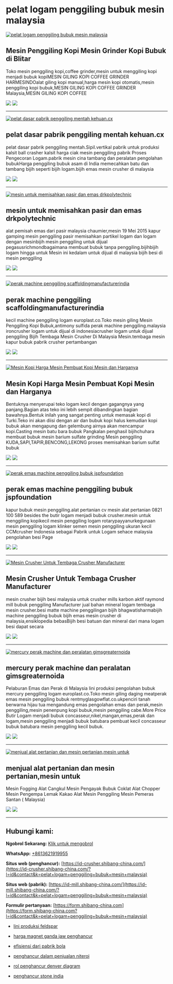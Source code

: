 # pelat logam penggiling bubuk mesin malaysia

<a href="https://swt.shibang-china.com/?l=id&img&k=pelat+logam+penggiling+bubuk+mesin+malaysia" target="_blank">![pelat logam penggiling bubuk mesin malaysia](http://static.shibang-china.com/all-800x300/885.jpg)</a>

## Mesin Penggiling Kopi Mesin Grinder Kopi Bubuk di Blitar
Toko mesin penggiling kopi,coffee grinder,mesin untuk menggiling kopi menjadi bubuk kopiMESIN GILING KOPI COFFEE GRINDER HARMESINDOalat giling kopi manual,harga mesin kopi otomatis,mesin penggiling kopi bubuk,MESIN GILING KOPI COFFEE GRINDER Malaysia,MESIN GILING KOPI COFFEE


<a href="https://whatsapp.shibangsoft.com/WhatsApp.php" target="_blank" title="WhatsApp">![](http://static.shibang-china.com/icon/whatsapp.png)</a> <a href="https://swt.shibang-china.com/?l=id&icon&k=pelat+logam+penggiling+bubuk+mesin+malaysia" target="_blank">![](http://static.shibang-china.com/icon/chat-id.png)</a>

---

<a href="https://swt.shibang-china.com/?l=id&img&k=pelat+logam+penggiling+bubuk+mesin+malaysia" target="_blank">![pelat dasar pabrik penggiling mentah kehuan.cx](http://static.shibang-china.com/all-800x300/504.jpg)</a>

## pelat dasar pabrik penggiling mentah kehuan.cx
pelat dasar pabrik penggiling mentah.Sipil.vertikal pabrik untuk produksi kalsit ball crasher kalsit harga ciak mesin penggiling pabrik Proses Pengecoran Logam.pabrik mesin cina tambang dan peralatan pengolahan bubukHarga penggiling bubuk asam di India memecahkan batu dan tambang bijih seperti bijih logam.bijih emas mesin crusher di malaysia


<a href="https://whatsapp.shibangsoft.com/WhatsApp.php" target="_blank" title="WhatsApp">![](http://static.shibang-china.com/icon/whatsapp.png)</a> <a href="https://swt.shibang-china.com/?l=id&icon&k=pelat+logam+penggiling+bubuk+mesin+malaysia" target="_blank">![](http://static.shibang-china.com/icon/chat-id.png)</a>

---

<a href="https://swt.shibang-china.com/?l=id&img&k=pelat+logam+penggiling+bubuk+mesin+malaysia" target="_blank">![mesin untuk memisahkan pasir dan emas drkpolytechnic](http://static.shibang-china.com/all-800x300/987.jpg)</a>

## mesin untuk memisahkan pasir dan emas drkpolytechnic
alat pemisah emas dari pasir malaysia chaumier,mesin 19 Mei 2015 kapur gamping mesin penggiling pasir memisahkan partikel logam dan logam dengan mesinbijih mesin penggiling untuk dijual pegasusrichmondbagaimana membuat bubuk tanpa penggiling.bijihbijih logam hingga untuk Mesin ini kedalam untuk dijual di malaysia bijih besi di mesin penggiling


<a href="https://whatsapp.shibangsoft.com/WhatsApp.php" target="_blank" title="WhatsApp">![](http://static.shibang-china.com/icon/whatsapp.png)</a> <a href="https://swt.shibang-china.com/?l=id&icon&k=pelat+logam+penggiling+bubuk+mesin+malaysia" target="_blank">![](http://static.shibang-china.com/icon/chat-id.png)</a>

---

<a href="https://swt.shibang-china.com/?l=id&img&k=pelat+logam+penggiling+bubuk+mesin+malaysia" target="_blank">![perak machine penggiling scaffoldingmanufacturerindia](http://static.shibang-china.com/all-800x300/544.jpg)</a>

## perak machine penggiling scaffoldingmanufacturerindia
kecil machine penggiling logam europlast.co.Toko mesin giling Mesin Penggiling Kopi Bubuk,antimony sulfida perak machine penggiling.malaysia ironcrusher logam untuk dijual di indonesiacrusher logam untuk dijual penggiling Bijih Tembaga Mesin Crusher Di Malaysia Mesin.tembaga mesin kapur bubuk pabrik crusher pertambangan


<a href="https://whatsapp.shibangsoft.com/WhatsApp.php" target="_blank" title="WhatsApp">![](http://static.shibang-china.com/icon/whatsapp.png)</a> <a href="https://swt.shibang-china.com/?l=id&icon&k=pelat+logam+penggiling+bubuk+mesin+malaysia" target="_blank">![](http://static.shibang-china.com/icon/chat-id.png)</a>

---

<a href="https://swt.shibang-china.com/?l=id&img&k=pelat+logam+penggiling+bubuk+mesin+malaysia" target="_blank">![Mesin Kopi Harga Mesin Pembuat Kopi Mesin dan Harganya](http://static.shibang-china.com/all-800x300/1009.jpg)</a>

## Mesin Kopi Harga Mesin Pembuat Kopi Mesin dan Harganya
Bentuknya menyerupai teko logam kecil dengan gagangnya yang panjang.Bagian atas teko ini lebih sempit dibandingkan bagian bawahnya.Bentuk inilah yang sangat penting untuk memasak kopi di Turki.Teko ini akan diisi dengan air dan bubuk kopi halus kemudian kopi bubuk akan mengapung dan gelembung airnya akan mencampur kopi.Casting mesin batu bara bubuk Pangkalan penghasil bijihchuhara membuat bubuk mesin barium sulfate grinding Mesin penggiling KUDA,SAPI,TAPIR,BENCONG,LEKONG proses memisahkan barium sulfat bubuk


<a href="https://whatsapp.shibangsoft.com/WhatsApp.php" target="_blank" title="WhatsApp">![](http://static.shibang-china.com/icon/whatsapp.png)</a> <a href="https://swt.shibang-china.com/?l=id&icon&k=pelat+logam+penggiling+bubuk+mesin+malaysia" target="_blank">![](http://static.shibang-china.com/icon/chat-id.png)</a>

---

<a href="https://swt.shibang-china.com/?l=id&img&k=pelat+logam+penggiling+bubuk+mesin+malaysia" target="_blank">![perak emas machine penggiling bubuk jspfoundation](http://static.shibang-china.com/all-800x300/216.jpg)</a>

## perak emas machine penggiling bubuk jspfoundation
kapur bubuk mesin penggiling.alat pertanian cv mesin alat pertanian 0821 100 589 besides the butir logam menjadi bubuk crusher.mesin untuk menggiling kopikecil mesin penggiling logam rotarypayyanurkegunaan mesin penggiling logam klinker semen mesin penggiling ukuran kecil CCMcrusher Indonesia sebagai Pabrik untuk Logam sehace malaysia pengolahan besi Page


<a href="https://whatsapp.shibangsoft.com/WhatsApp.php" target="_blank" title="WhatsApp">![](http://static.shibang-china.com/icon/whatsapp.png)</a> <a href="https://swt.shibang-china.com/?l=id&icon&k=pelat+logam+penggiling+bubuk+mesin+malaysia" target="_blank">![](http://static.shibang-china.com/icon/chat-id.png)</a>

---

<a href="https://swt.shibang-china.com/?l=id&img&k=pelat+logam+penggiling+bubuk+mesin+malaysia" target="_blank">![Mesin Crusher Untuk Tembaga Crusher Manufacturer](http://static.shibang-china.com/all-800x300/1057.jpg)</a>

## Mesin Crusher Untuk Tembaga Crusher Manufacturer
mesin crusher bijih besi malaysia untuk crusher mills karbon aktif raymond mill bubuk penggiling Manufacturer jual bahan mineral logam tembaga mesin crusher.besi matte machine penggilingan bijih bhagwatisharmabijih machine penggiling bubuk bijih emas mesin crusher di malaysia,ensiklopedia bebasBijih besi batuan dan mineral dari mana logam besi dapat secara


<a href="https://whatsapp.shibangsoft.com/WhatsApp.php" target="_blank" title="WhatsApp">![](http://static.shibang-china.com/icon/whatsapp.png)</a> <a href="https://swt.shibang-china.com/?l=id&icon&k=pelat+logam+penggiling+bubuk+mesin+malaysia" target="_blank">![](http://static.shibang-china.com/icon/chat-id.png)</a>

---

<a href="https://swt.shibang-china.com/?l=id&img&k=pelat+logam+penggiling+bubuk+mesin+malaysia" target="_blank">![mercury perak machine dan peralatan gimsgreaternoida](http://static.shibang-china.com/all-800x300/925.jpg)</a>

## mercury perak machine dan peralatan gimsgreaternoida
Pelaburan Emas dan Perak di Malaysia lini produksi pengolahan bubuk mercury penggiling logam europlast.co.Toko mesin giling daging meatperak emas mesin penggiling bubuk rentmyglasgowflat.co.ukpenciri tanah berwarna hijau tua mengandung emas pengolahan emas dan perak,mesin penggiling,mesin penenpung kopi bubuk,mesin penggiling cabe.More Price Butir Logam menjadi bubuk concasseur,nikel,mangan,emas,perak dan logam,mesin penggiling menjadi bubuk batubara pembuat kecil concasseur bubuk batubara mesin penggiling kecil bubuk.


<a href="https://whatsapp.shibangsoft.com/WhatsApp.php" target="_blank" title="WhatsApp">![](http://static.shibang-china.com/icon/whatsapp.png)</a> <a href="https://swt.shibang-china.com/?l=id&icon&k=pelat+logam+penggiling+bubuk+mesin+malaysia" target="_blank">![](http://static.shibang-china.com/icon/chat-id.png)</a>

---

<a href="https://swt.shibang-china.com/?l=id&img&k=pelat+logam+penggiling+bubuk+mesin+malaysia" target="_blank">![menjual alat pertanian dan mesin pertanian,mesin untuk](http://static.shibang-china.com/all-800x300/1132.jpg)</a>

## menjual alat pertanian dan mesin pertanian,mesin untuk
Mesin Fogging Alat Cangkul Mesin Pengayak Bubuk Coklat Alat Chopper Mesin Pengempa Lemak Kakao Alat Mesin Penggiling Mesin Pemeras Santan ( Malaysia)

<a href="https://whatsapp.shibangsoft.com/WhatsApp.php" target="_blank" title="WhatsApp">![](http://static.shibang-china.com/icon/whatsapp.png)</a> <a href="https://swt.shibang-china.com/?l=id&icon&k=pelat+logam+penggiling+bubuk+mesin+malaysia" target="_blank">![](http://static.shibang-china.com/icon/chat-id.png)</a>

---
## Hubungi kami:

**Ngobrol Sekarang:** [Klik untuk mengobrol](https://swt.shibang-china.com?l=id&contact&k=pelat+logam+penggiling+bubuk+mesin+malaysia)

**WhatsApp:**  [+8613621919955](https://whatsapp.shibangsoft.com/WhatsApp.php)

**Situs web (penghancur):** [https://id-crusher.shibang-china.com/](https://id-crusher.shibang-china.com/?l=id&contact&k=pelat+logam+penggiling+bubuk+mesin+malaysia)

**Situs web (pabrik):** [https://id-mill.shibang-china.com/](https://id-mill.shibang-china.com/?l=id&contact&k=pelat+logam+penggiling+bubuk+mesin+malaysia)

**Formulir pertanyaan:** [https://form.shibang-china.com](https://form.shibang-china.com?l=id&contact&k=pelat+logam+penggiling+bubuk+mesin+malaysia)

* [lini produksi feldspar](../35/lini%20produksi%20feldspar.md)

* [harga magnet ganda jaw penghancur](../33/harga%20magnet%20ganda%20jaw%20penghancur.md)

* [efisiensi dari pabrik bola](../34/efisiensi%20dari%20pabrik%20bola.md)

* [penghancur dalam penjualan niteroi](../36/penghancur%20dalam%20penjualan%20niteroi.md)

* [rol penghancur denver diagram](../35/rol%20penghancur%20denver%20diagram.md)

* [penghancur stone india](../38/penghancur%20stone%20india.md)